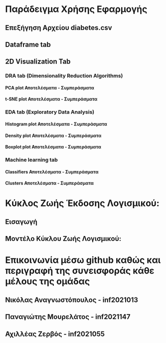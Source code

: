 # Παράδειγμα Χρήσης Εφαρμογής
## Επεξήγηση Αρχείου diabetes.csv
## Dataframe tab
## 2D Visualization Tab
### DRA tab (Dimensionality Reduction Algorithms)
#### PCA plot Αποτελέσματα - Συμπεράσματα
#### t-SNE plot Αποτελέσματα - Συμπεράσματα
### EDA tab (Exploratory Data Analysis)
#### Histogram plot Αποτελέσματα - Συμπεράσματα
#### Density plot Αποτελέσματα - Συμπεράσματα
#### Boxplot plot Αποτελέσματα - Συμπεράσματα
### Machine learning tab
#### Classifiers Αποτελέσματα - Συμπεράσματα
#### Clusters Αποτελέσματα - Συμπεράσματα
# Κύκλος Ζωής Έκδοσης Λογισμικού:
## Εισαγωγή
## Μοντέλο Κύκλου Ζωής Λογισμικού:
# Επικοινωνία μέσω github καθώς και περιγραφή της συνεισφοράς κάθε μέλους της ομάδας
## Νικόλας Αναγνωστόπουλος - inf2021013
## Παναγιώτης Μουρελάτος - inf2021147
## Αχιλλέας Ζερβός - inf2021055
